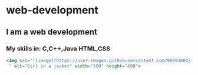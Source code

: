 # web-development
## I am a web development 
### My skills in: C,C++,Java HTML,CSS
~~~ HTML
<img src="![image](https://user-images.githubusercontent.com/96993603/196874787-3a6a854a-56e1-4448-8870-85f0277ff5a3.png)
 " alt="Girl in a jacket" width="500" height="600">
~~~
